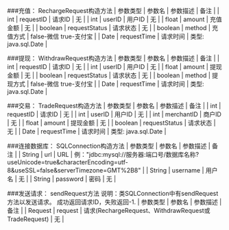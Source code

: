﻿###充值：
RechargeRequest构造方法
| 参数类型 | 参数名 | 参数描述 | 备注 |
| int | requestID | 请求ID | 无 |
| int | userID | 用户ID | 无 |
| float | amount | 充值金额 | 无 |
| boolean | requestStatus | 请求状态 | 无 |
| boolean | method | 充值方式 | false-微信 true-支付宝 |
| Date | requestTime | 请求时间 | 类型: java.sql.Date |

###提现：
WithdrawRequest构造方法
| 参数类型 | 参数名 | 参数描述 | 备注 |
| int | requestID | 请求ID | 无 |
| int | userID | 用户ID | 无 |
| float | amount | 提现金额 | 无 |
| boolean | requestStatus | 请求状态 | 无 |
| boolean | method | 提现方式 | false-微信 true-支付宝 |
| Date | requestTime | 请求时间 | 类型: java.sql.Date |

###交易：
TradeRequest构造方法
| 参数类型 | 参数名 | 参数描述 | 备注 |
| int | requestID | 请求ID | 无 |
| int | userID | 用户ID | 无 |
| int | merchantID | 商户ID | 无 |
| float | amount | 提现金额 | 无 |
| boolean | requestStatus | 请求状态 | 无 |
| Date | requestTime | 请求时间 | 类型: java.sql.Date |

###连接数据库：
SQLConnection构造方法
| 参数类型 | 参数名 | 参数描述 | 备注 |
| String | url | URL | 例："jdbc:mysql://服务器:端口号/数据库名称?useUnicode=true&characterEncoding=utf-8&useSSL=false&serverTimezone=GMT%2B8" |
| String | username | 用户名 | 无 |
| String | password | 密码 | 无 |

###发送请求：
sendRequest方法
说明：类SQLConnection中有sendRequest方法以发送请求。
成功返回请求ID，失败返回-1.
| 参数类型 | 参数名 | 参数描述 | 备注 |
| Request | request | 请求(RechargeRequest、WithdrawRequest或TradeRequest) | 无 |